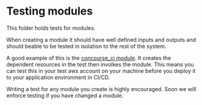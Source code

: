 # Testing modules

This folder holds tests for modules.

When creating a module it should have well defined inputs and outputs and should beable to be tested in isolation to the rest of the system.

A good example of this is the [concourse_ci module](../concourse_ci/Readme.md). It creates the dependent resources in the test then involkes the module. This means you can test this in your test aws account on your machine before you deploy it to your application environment in CI/CD.

Writing a test for any module you create is highly encouraged. Soon we will enforce testing if you have changed a module.

